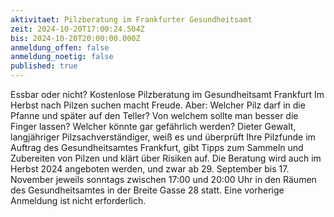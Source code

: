 ```yaml
---
aktivitaet: Pilzberatung im Frankfurter Gesundheitsamt
zeit: 2024-10-20T17:00:24.504Z
bis: 2024-10-20T20:00:00.000Z
anmeldung_offen: false
anmeldung_noetig: false
published: true
---
```

Essbar oder nicht? Kostenlose Pilzberatung im Gesundheitsamt Frankfurt Im Herbst nach Pilzen suchen macht Freude. Aber: Welcher Pilz darf in die Pfanne und später auf den Teller? Von welchem sollte man besser die Finger lassen? Welcher könnte gar gefährlich werden? Dieter Gewalt, langjähriger Pilzsachverständiger, weiß es und überprüft Ihre Pilzfunde im Auftrag des Gesundheitsamtes Frankfurt, gibt Tipps zum Sammeln und Zubereiten von Pilzen und klärt über Risiken auf. Die Beratung wird auch im Herbst 2024 angeboten werden, und zwar ab 29. September bis 17. November jeweils sonntags zwischen 17:00 und 20:00 Uhr in den Räumen des Gesundheitsamtes in der Breite Gasse 28 statt. Eine vorherige Anmeldung ist nicht erforderlich.